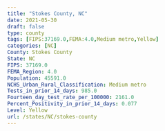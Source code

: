 ```yaml
---
title: "Stokes County, NC"
date: 2021-05-30
draft: false
type: county
tags: [FIPS:37169.0,FEMA:4.0,Medium metro,Yellow]
categories: [NC]
County: Stokes County
State: NC
FIPS: 37169.0
FEMA_Region: 4.0
Population: 45591.0
NCHS_Urban_Rural_Classification: Medium metro
Tests_in_prior_14_days: 985.0
Fourteen_day_test_rate_per_100000: 2161.0
Percent_Positivity_in_prior_14_days: 0.077
Level: Yellow
url: /states/NC/stokes-county
---
```



